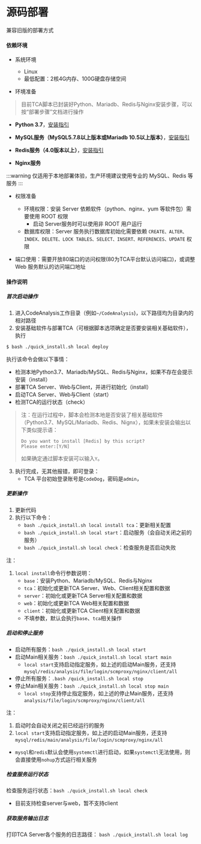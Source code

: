 # 源码部署
兼容旧版的部署方式
#### 依赖环境

- 系统环境
  - Linux
  - 最低配置：2核4G内存、100G硬盘存储空间

- 环境准备
> 目前TCA脚本已封装好Python、Mariadb、Redis与Nginx安装步骤，可以按“部署步骤”文档进行操作

  - **Python 3.7**，[安装指引](./references/install_python37_on_centos.md)

  - **MySQL服务（MySQL5.7.8以上版本或Mariadb 10.5以上版本）**，[安装指引](./references/install_mysql_on_centos.md)

  - **Redis服务（4.0版本以上）**，[安装指引](./references/install_redis_on_centos.md)

  - **Nginx服务**

  :::warning
  仅适用于本地部署体验，生产环境建议使用专业的 MySQL、Redis 等服务
  :::

- 权限准备

  - 环境权限：安装 Server 依赖软件（python、nginx、yum 等软件包）需要使用 ROOT 权限
    - 启动 Server服务时可以使用非 ROOT 用户运行
  - 数据库权限：Server 服务执行数据库初始化需要依赖 ``CREATE、ALTER、INDEX、DELETE、LOCK TABLES、SELECT、INSERT、REFERENCES、UPDATE`` 权限
- 端口使用：需要开放80端口的访问权限(80为TCA平台默认访问端口)，或调整 Web 服务默认的访问端口地址

#### 操作说明

##### 首次启动操作

1. 进入CodeAnalysis工作目录（例如``~/CodeAnalysis``)，以下路径均为目录内的相对路径
2. 安装基础软件与部署TCA（可根据脚本选项确定是否要安装相关基础软件），执行
  ```bash
  $ bash ./quick_install.sh local deploy
  ```
  执行该命令会做以下事情：
  - 检测本地Python3.7、Mariadb/MySQL、Redis与Nginx，如果不存在会提示安装（install）
  - 部署TCA Server、Web与Client，并进行初始化（install）
  - 启动TCA Server、Web与Client（start）
  - 检测TCA的运行状态（check）
   
  >注：在运行过程中，脚本会检测本地是否安装了相关基础软件（Python3.7、MySQL/Mariadb、Redis、Nignx），如果未安装会输出以下类似提示语：
  >```
  >Do you want to install [Redis] by this script?
  >Please enter:[Y/N]
  >```
  >如果确定通过脚本安装可以输入`Y`。
3. 执行完成，无其他报错，即可登录：
    - TCA 平台初始登录账号是``CodeDog``，密码是``admin``，

##### 更新操作
1. 更新代码
2. 执行以下命令：
    - `bash ./quick_install.sh local install tca`：更新相关配置
    - `bash ./quick_install.sh local start`：启动服务（会自动关闭之前的服务）
    - `bash ./quick_install.sh local check`：检查服务是否启动失败

注：
1. `local install`命令行参数说明：
    - `base`：安装Python、Mariadb/MySQL、Redis与Nginx
    - `tca`：初始化或更新TCA Server、Web、Client相关配置和数据
    - `server`：初始化或更新TCA Server相关配置和数据
    - `web`：初始化或更新TCA Web相关配置和数据
    - `client`：初始化或更新TCA Client相关配置和数据
    - 不填参数，默认会执行`base`、`tca`相关操作

##### 启动和停止服务

- 启动所有服务：`bash ./quick_install.sh local start`
- 启动Main相关服务：`bash ./quick_install.sh local start main`
  - `local start`支持启动指定服务，如上述的启动Main服务，还支持`mysql/redis/analysis/file/login/scmproxy/nginx/client/all`
- 停止所有服务：`.bash /quick_install.sh local stop`
- 停止Main相关服务：`bash ./quick_install.sh local stop main`
  - `local stop`支持停止指定服务，如上述的停止Main服务，还支持`analysis/file/login/scmproxy/nginx/client/all`

注：
1. 启动时会自动关闭之前已经运行的服务
2. `local start`支持启动指定服务，如上述的启动Main服务，还支持`mysql/redis/main/analysis/file/login/scmproxy/nginx/all`
  - `mysql`和`redis`默认会使用`systemctl`进行启动，如果`systemctl`无法使用，则会直接使用`nohup`方式运行相关服务

##### 检查服务运行状态
检查服务运行状态：`bash ./quick_install.sh local check`
  - 目前支持检查server与web，暂不支持client

##### 获取服务输出日志
打印TCA Server各个服务的日志路径： `bash ./quick_install.sh local log`